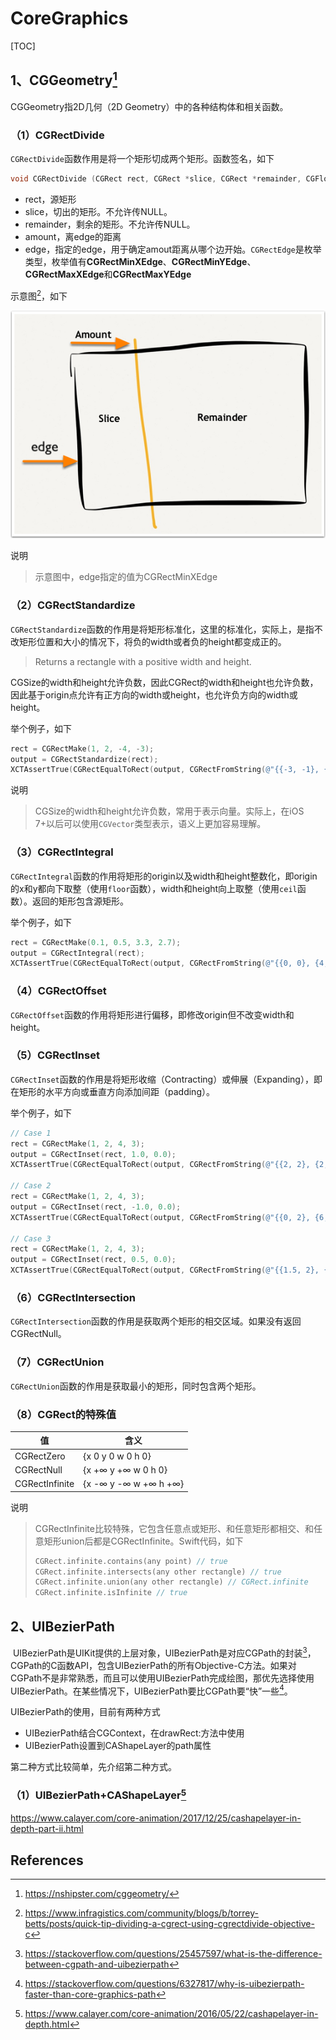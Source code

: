 # CoreGraphics

[TOC]

## 1、CGGeometry[^1]

CGGeometry指2D几何（2D Geometry）中的各种结构体和相关函数。



### （1）CGRectDivide

`CGRectDivide`函数作用是将一个矩形切成两个矩形。函数签名，如下

```objective-c
void CGRectDivide (CGRect rect, CGRect *slice, CGRect *remainder, CGFloat amount, CGRectEdge edge);
```

* rect，源矩形
* slice，切出的矩形。不允许传NULL。
* remainder，剩余的矩形。不允许传NULL。
* amount，离edge的距离
* edge，指定的edge，用于确定amout距离从哪个边开始。`CGRectEdge`是枚举类型，枚举值有**CGRectMinXEdge**、**CGRectMinYEdge**、**CGRectMaxXEdge**和**CGRectMaxYEdge**

示意图[^2]，如下

![](images/CGRectDivide.png)

说明

> 示意图中，edge指定的值为CGRectMinXEdge



### （2）CGRectStandardize

​        `CGRectStandardize`函数的作用是将矩形标准化，这里的标准化，实际上，是指不改矩形位置和大小的情况下，将负的width或者负的height都变成正的。

> Returns a rectangle with a positive width and height.

​       CGSize的width和height允许负数，因此CGRect的width和height也允许负数，因此基于origin点允许有正方向的width或height，也允许负方向的width或height。

举个例子，如下

```objective-c
rect = CGRectMake(1, 2, -4, -3);
output = CGRectStandardize(rect);
XCTAssertTrue(CGRectEqualToRect(output, CGRectFromString(@"{{-3, -1}, {4, 3}}")));
```



说明

> CGSize的width和height允许负数，常用于表示向量。实际上，在iOS 7+以后可以使用`CGVector`类型表示，语义上更加容易理解。



### （3）CGRectIntegral

​        `CGRectIntegral`函数的作用将矩形的origin以及width和height整数化，即origin的x和y都向下取整（使用`floor`函数），width和height向上取整（使用`ceil`函数）。返回的矩形包含源矩形。

举个例子，如下

```objective-c
rect = CGRectMake(0.1, 0.5, 3.3, 2.7);
output = CGRectIntegral(rect);
XCTAssertTrue(CGRectEqualToRect(output, CGRectFromString(@"{{0, 0}, {4, 4}}")));
```



### （4）CGRectOffset

`CGRectOffset`函数的作用将矩形进行偏移，即修改origin但不改变width和height。



### （5）CGRectInset

​        `CGRectInset`函数的作用是将矩形收缩（Contracting）或伸展（Expanding），即在矩形的水平方向或垂直方向添加间距（padding）。

举个例子，如下

```objective-c
// Case 1
rect = CGRectMake(1, 2, 4, 3);
output = CGRectInset(rect, 1.0, 0.0);
XCTAssertTrue(CGRectEqualToRect(output, CGRectFromString(@"{{2, 2}, {2, 3}}")));

// Case 2
rect = CGRectMake(1, 2, 4, 3);
output = CGRectInset(rect, -1.0, 0.0);
XCTAssertTrue(CGRectEqualToRect(output, CGRectFromString(@"{{0, 2}, {6, 3}}")));

// Case 3
rect = CGRectMake(1, 2, 4, 3);
output = CGRectInset(rect, 0.5, 0.0);
XCTAssertTrue(CGRectEqualToRect(output, CGRectFromString(@"{{1.5, 2}, {3, 3}}")));
```



### （6）CGRectIntersection

`CGRectIntersection`函数的作用是获取两个矩形的相交区域。如果没有返回CGRectNull。



### （7）CGRectUnion

`CGRectUnion`函数的作用是获取最小的矩形，同时包含两个矩形。



### （8）CGRect的特殊值

| 值             | 含义                  |
| -------------- | --------------------- |
| CGRectZero     | {x 0 y 0 w 0 h 0}     |
| CGRectNull     | {x +∞ y +∞ w 0 h 0}   |
| CGRectInfinite | {x -∞ y -∞ w +∞ h +∞} |



说明

> CGRectInfinite比较特殊，它包含任意点或矩形、和任意矩形都相交、和任意矩形union后都是CGRectInfinite。Swift代码，如下
>
> ```swift
> CGRect.infinite.contains(any point) // true
> CGRect.infinite.intersects(any other rectangle) // true
> CGRect.infinite.union(any other rectangle) // CGRect.infinite
> CGRect.infinite.isInfinite // true
> ```



## 2、UIBezierPath

​       UIBezierPath是UIKit提供的上层对象，UIBezierPath是对应CGPath的封装[^3]，CGPath的C函数API，包含UIBezierPath的所有Objective-C方法。如果对CGPath不是非常熟悉，而且可以使用UIBezierPath完成绘图，那优先选择使用UIBezierPath。在某些情况下，UIBezierPath要比CGPath要“快”一些[^4]。



UIBezierPath的使用，目前有两种方式

* UIBezierPath结合CGContext，在drawRect:方法中使用
* UIBezierPath设置到CAShapeLayer的path属性

第二种方式比较简单，先介绍第二种方式。



### （1）UIBezierPath+CAShapeLayer[^5]





https://www.calayer.com/core-animation/2017/12/25/cashapelayer-in-depth-part-ii.html







## References

[^1]: <https://nshipster.com/cggeometry/>
[^2]:<https://www.infragistics.com/community/blogs/b/torrey-betts/posts/quick-tip-dividing-a-cgrect-using-cgrectdivide-objective-c>
[^3]:https://stackoverflow.com/questions/25457597/what-is-the-difference-between-cgpath-and-uibezierpath
[^4]:https://stackoverflow.com/questions/6327817/why-is-uibezierpath-faster-than-core-graphics-path

[^5]:https://www.calayer.com/core-animation/2016/05/22/cashapelayer-in-depth.html

